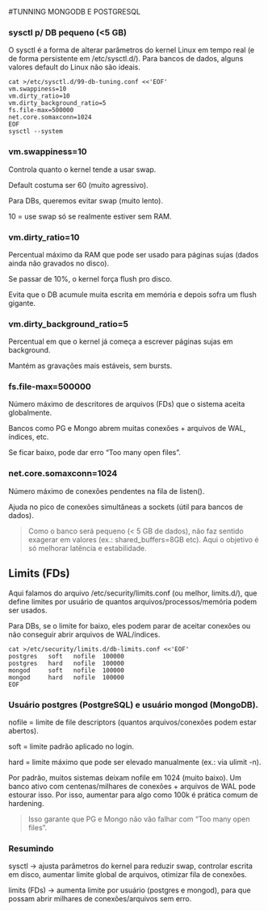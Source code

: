 #TUNNING MONGODB E POSTGRESQL

### sysctl p/ DB pequeno (<5 GB)

O sysctl é a forma de alterar parâmetros do kernel Linux em tempo real (e de forma persistente em /etc/sysctl.d/).
Para bancos de dados, alguns valores default do Linux não são ideais.

```
cat >/etc/sysctl.d/99-db-tuning.conf <<'EOF'
vm.swappiness=10
vm.dirty_ratio=10
vm.dirty_background_ratio=5
fs.file-max=500000
net.core.somaxconn=1024
EOF
sysctl --system
```
### vm.swappiness=10

Controla quanto o kernel tende a usar swap.

Default costuma ser 60 (muito agressivo).

Para DBs, queremos evitar swap (muito lento).

10 = use swap só se realmente estiver sem RAM.

###  vm.dirty_ratio=10

Percentual máximo da RAM que pode ser usado para páginas sujas (dados ainda não gravados no disco).

Se passar de 10%, o kernel força flush pro disco.

Evita que o DB acumule muita escrita em memória e depois sofra um flush gigante.

###  vm.dirty_background_ratio=5

Percentual em que o kernel já começa a escrever páginas sujas em background.

Mantém as gravações mais estáveis, sem bursts.

### fs.file-max=500000

Número máximo de descritores de arquivos (FDs) que o sistema aceita globalmente.

Bancos como PG e Mongo abrem muitas conexões + arquivos de WAL, índices, etc.

Se ficar baixo, pode dar erro “Too many open files”.

### net.core.somaxconn=1024

Número máximo de conexões pendentes na fila de listen().

Ajuda no pico de conexões simultâneas a sockets (útil para bancos de dados).

> Como o banco será pequeno (< 5 GB de dados), não faz sentido exagerar em valores (ex.: shared_buffers=8GB etc). Aqui o objetivo é só melhorar latência e estabilidade.

## Limits (FDs)

Aqui falamos do arquivo /etc/security/limits.conf (ou melhor, limits.d/), que define limites por usuário de quantos arquivos/processos/memória podem ser usados.

Para DBs, se o limite for baixo, eles podem parar de aceitar conexões ou não conseguir abrir arquivos de WAL/índices.

```
cat >/etc/security/limits.d/db-limits.conf <<'EOF'
postgres   soft   nofile  100000
postgres   hard   nofile  100000
mongod     soft   nofile  100000
mongod     hard   nofile  100000
EOF
```

### Usuário postgres (PostgreSQL) e usuário mongod (MongoDB).

nofile = limite de file descriptors (quantos arquivos/conexões podem estar abertos).

soft = limite padrão aplicado no login.

hard = limite máximo que pode ser elevado manualmente (ex.: via ulimit -n).

Por padrão, muitos sistemas deixam nofile em 1024 (muito baixo).
Um banco ativo com centenas/milhares de conexões + arquivos de WAL pode estourar isso.
Por isso, aumentar para algo como 100k é prática comum de hardening.

> Isso garante que PG e Mongo não vão falhar com “Too many open files”.

### Resumindo

sysctl → ajusta parâmetros do kernel para reduzir swap, controlar escrita em disco, aumentar limite global de arquivos, otimizar fila de conexões.

limits (FDs) → aumenta limite por usuário (postgres e mongod), para que possam abrir milhares de conexões/arquivos sem erro.

